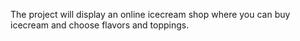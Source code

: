 The project will display an online icecream shop where you can buy icecream and choose flavors and toppings.